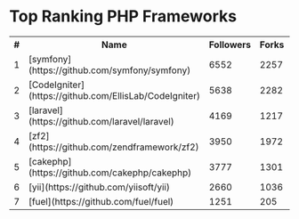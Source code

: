 Top Ranking PHP Frameworks
==========================

<table><tr><th>#</th><th>Name</th><th>Followers</th><th>Forks</th><th>Issues</th></tr>
<tr>
    <td>1</td>
    <td>[symfony](https://github.com/symfony/symfony)</td>
    <td>6552</td>
    <td>2257</td>
    <td>504</td>
</tr>

<tr>
    <td>2</td>
    <td>[CodeIgniter](https://github.com/EllisLab/CodeIgniter)</td>
    <td>5638</td>
    <td>2282</td>
    <td>216</td>
</tr>

<tr>
    <td>3</td>
    <td>[laravel](https://github.com/laravel/laravel)</td>
    <td>4169</td>
    <td>1217</td>
    <td>35</td>
</tr>

<tr>
    <td>4</td>
    <td>[zf2](https://github.com/zendframework/zf2)</td>
    <td>3950</td>
    <td>1972</td>
    <td>277</td>
</tr>

<tr>
    <td>5</td>
    <td>[cakephp](https://github.com/cakephp/cakephp)</td>
    <td>3777</td>
    <td>1301</td>
    <td>31</td>
</tr>

<tr>
    <td>6</td>
    <td>[yii](https://github.com/yiisoft/yii)</td>
    <td>2660</td>
    <td>1036</td>
    <td>470</td>
</tr>

<tr>
    <td>7</td>
    <td>[fuel](https://github.com/fuel/fuel)</td>
    <td>1251</td>
    <td>205</td>
    <td>1</td>
</tr>

